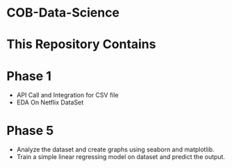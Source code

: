 # COB-Data-Science

# This Repository Contains 
# Phase 1 

- API Call and Integration for CSV file
- EDA On Netflix DataSet

# Phase 5

- Analyze the dataset and create graphs using seaborn and matplotlib.
-  Train a simple linear regressing model on dataset and predict the output.
